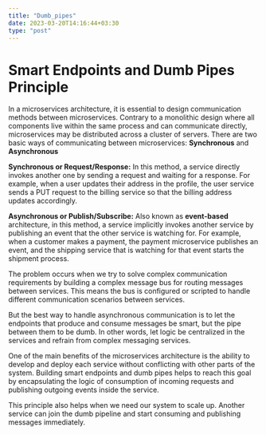 ```yaml
---
title: "Dumb_pipes"
date: 2023-03-20T14:16:44+03:30
type: "post"
---
```


# Smart Endpoints and Dumb Pipes Principle

In a microservices architecture, it is essential to design communication methods between microservices. Contrary to a monolithic design where all components live within the same process and can communicate directly, microservices may be distributed across a cluster of servers. There are two basic ways of communicating between microservices: **Synchronous** and **Asynchronous**

**Synchronous or Request/Response:** In this method, a service directly invokes another one by sending a request and waiting for a response. For example, when a user updates their address in the profile, the user service sends a PUT request to the billing service so that the billing address updates accordingly.

**Asynchronous or Publish/Subscribe:** Also known as **event-based** architecture, in this method, a service implicitly invokes another service by publishing an event that the other service is watching for. For example, when a customer makes a payment, the payment microservice publishes an event, and the shipping service that is watching for that event starts the shipment process. 

The problem occurs when we try to solve complex communication requirements by building a complex message bus for routing messages between services. This means the bus is configured or scripted to handle different communication scenarios between services. 

But the best way to handle asynchronous communication is to let the endpoints that produce and consume messages be smart, but the pipe between them to be dumb. In other words, let logic be centralized in the services and refrain from complex messaging services. 

One of the main benefits of the microservices architecture is the ability to develop and deploy each service without conflicting with other parts of the system. Building smart endpoints and dumb pipes helps to reach this goal by encapsulating the logic of consumption of incoming requests and publishing outgoing events inside the service. 

This principle also helps when we need our system to scale up. Another service can join the dumb pipeline and start consuming and publishing messages immediately.